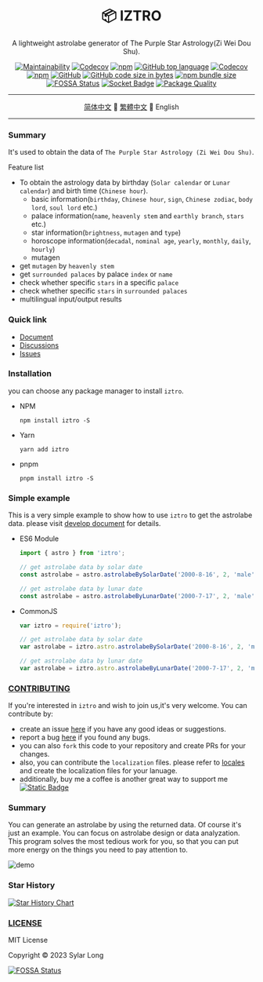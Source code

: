 <div align="center">

# 📦 IZTRO

A lightweight astrolabe generator of The Purple Star Astrology(Zi Wei Dou Shu).

</div>

<div align="center">

[![Maintainability](https://api.codeclimate.com/v1/badges/b57f0e6e2e8875ce39ae/maintainability)](https://codeclimate.com/github/SylarLong/iztro/maintainability)
[![Codecov](https://github.com/SylarLong/iztro/actions/workflows/Codecov.yaml/badge.svg)](https://github.com/SylarLong/iztro/actions/workflows/Codecov.yaml)
[![npm](https://img.shields.io/npm/v/iztro)](https://www.npmjs.com/package/iztro)
[![GitHub top language](https://img.shields.io/github/languages/top/SylarLong/iztro)](https://github.com/search?q=repo%3ASylarLong%2Fiztro++language%3ATypeScript&type=code)
[![Codecov](https://img.shields.io/codecov/c/github/sylarlong/iztro)](https://app.codecov.io/gh/SylarLong/iztro/tree/main/src%2Fstar)
[![npm](https://img.shields.io/npm/dw/iztro)](https://www.npmjs.com/package/iztro)
[![GitHub](https://img.shields.io/github/license/sylarlong/iztro)](https://www.npmjs.com/package/iztro)
[![GitHub code size in bytes](https://img.shields.io/github/languages/code-size/SylarLong/iztro)](https://www.npmjs.com/package/iztro)
[![npm bundle size](https://img.shields.io/bundlephobia/min/%40sylarlong%2Fastro)](https://www.npmjs.com/package/iztro)
[![FOSSA Status](https://app.fossa.com/api/projects/git%2Bgithub.com%2FSylarLong%2Fiztro.svg?type=shield)](https://app.fossa.com/projects/git%2Bgithub.com%2FSylarLong%2Fiztro?ref=badge_shield)
[![Socket Badge](https://socket.dev/api/badge/npm/package/iztro)](https://socket.dev/npm/package/iztro)
[![Package Quality](https://packagequality.com/shield/iztro.svg)](https://packagequality.com/#?package=iztro)

</div>

---

<div align="center">

[简体中文](./README.md) 🔸 [繁體中文](./README-zh_TW.md) 🔸 English

</div>

---

### Summary

It's used to obtain the data of `The Purple Star Astrology (Zi Wei Dou Shu)`.

Feature list

- To obtain the astrology data by birthday (`Solar calendar` or `Lunar calendar`) and birth time (`Chinese hour`).
  - basic information(`birthday`, `Chinese hour`, `sign`, `Chinese zodiac`, `body lord`, `soul lord` etc.)
  - palace information(`name`, `heavenly stem` and `earthly branch`, `stars` etc.)
  - star information(`brightness`, `mutagen` and `type`)
  - horoscope information(`decadal`, `nominal age`, `yearly`, `monthly`, `daily`, `hourly`)
  - mutagen
- get `mutagen` by `heavenly stem`
- get `surrounded palaces` by palace `index` or `name`
- check whether specific `stars` in a specific `palace`
- check whether specific `stars` in `surrounded palaces`
- multilingual input/output results

### Quick link

- [Document](https://docs.iztro.com)
- [Discussions](https://github.com/SylarLong/iztro/discussions)
- [Issues](https://github.com/SylarLong/iztro/issues)

### Installation

you can choose any package manager to install `iztro`.

- NPM

  ```
  npm install iztro -S
  ```

- Yarn

  ```
  yarn add iztro
  ```

- pnpm

  ```
  pnpm install iztro -S
  ```

### Simple example

This is a very simple example to show how to use `iztro` to get the astrolabe data. please visit [develop document](https://docs.iztro.com) for details.

- ES6 Module

  ```ts
  import { astro } from 'iztro';

  // get astrolabe data by solar date
  const astrolabe = astro.astrolabeBySolarDate('2000-8-16', 2, 'male', true, 'en-US');

  // get astrolabe data by lunar date
  const astrolabe = astro.astrolabeByLunarDate('2000-7-17', 2, 'male', false, true, 'en-US');
  ```

- CommonJS

  ```ts
  var iztro = require('iztro');

  // get astrolabe data by solar date
  var astrolabe = iztro.astro.astrolabeBySolarDate('2000-8-16', 2, 'male', true, 'en-US');

  // get astrolabe data by lunar date
  var astrolabe = iztro.astro.astrolabeByLunarDate('2000-7-17', 2, 'male', false, true, 'en-US');
  ```

### [CONTRIBUTING](https://github.com/SylarLong/iztro/blob/main/CONTRIBUTING.md)

If you're interested in `iztro` and wish to join us,it's very welcome. You can contribute by:

- create an issue [here](https://github.com/SylarLong/iztro/issues/new?assignees=SylarLong&labels=%E5%8A%9F%E8%83%BD%EF%BD%9Cfeature&projects=&template=new-feature.md&title=%7B%E6%A0%87%E9%A2%98%7D%EF%BD%9C%7Btitle%7D) if you have any good ideas or suggestions.
- report a bug [here](https://github.com/SylarLong/iztro/issues/new?assignees=SylarLong&labels=%E6%BC%8F%E6%B4%9E%EF%BD%9Cbug&projects=&template=bug-report.md&title=%7Bversion%7D%3A%7Bfunction%7D-) if you found any bugs.
- you can also `fork` this code to your repository and create PRs for your changes.
- also, you can contribute the `localization` files. please refer to [locales](https://github.com/SylarLong/iztro/tree/main/src/i18n/locales) and create the localization files for your lanuage.
- additionally, buy me a coffee is another great way to support me [![Static Badge](https://img.shields.io/badge/PaypalMe-8A2BE2?logo=paypal&link=https%3A%2F%2Fwww.paypal.com%2Fsylarlong)
  ](https://PayPal.Me/sylarlong)

### Summary

You can generate an astrolabe by using the returned data. Of course it's just an example. You can focus on astrolabe design or data analyzation. This program solves the most tedious work for you, so that you can put more energy on the things you need to pay attention to.

![demo](https://github.com/SylarLong/iztro/assets/6510425/d2108ed7-6794-418a-b0e5-872c71ba6e1d)

### Star History

<a href="https://star-history.com/#sylarlong/iztro&Date">
  <picture>
    <source media="(prefers-color-scheme: dark)" srcset="https://api.star-history.com/svg?repos=sylarlong/iztro&type=Date&theme=dark" />
    <source media="(prefers-color-scheme: light)" srcset="https://api.star-history.com/svg?repos=sylarlong/iztro&type=Date" />
    <img alt="Star History Chart" src="https://api.star-history.com/svg?repos=sylarlong/iztro&type=Date" />
  </picture>
</a>

### [LICENSE](https://github.com/SylarLong/iztro/blob/main/LICENSE)

MIT License

Copyright &copy; 2023 Sylar Long

[![FOSSA Status](https://app.fossa.com/api/projects/git%2Bgithub.com%2FSylarLong%2Fiztro.svg?type=large)](https://app.fossa.com/projects/git%2Bgithub.com%2FSylarLong%2Fiztro?ref=badge_large)
